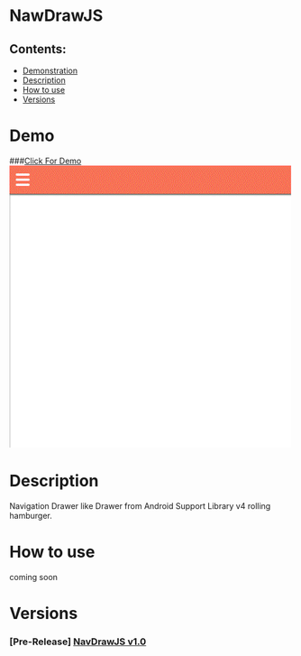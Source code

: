 # NawDrawJS
## Contents:
 *  <a href="#Demo">Demonstration</a>
 *  <a href="#Description">Description</a>
 *  <a href="#HowTo">How to use</a>
 *  <a href="#Versions">Versions</a>
# <a name="Demo">Demo </a>
###[Click For Demo](https://chronotonium.github.io/NawDrawJS/)
<img src="demo/demo.gif">

# <a name="Description">Description</a>
Navigation Drawer like Drawer from Android Support Library v4 rolling hamburger.

# <a name="HowTo">How to use</a>
coming soon

# <a name="Versions">Versions</a>
### [Pre-Release] [NavDrawJS v1.0](https://github.com/ChRoNoToNiUM/NawDrawJS/releases/tag/v1.0)
